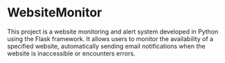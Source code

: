 # WebsiteMonitor
This project is a website monitoring and alert system developed in Python using the Flask framework. It allows users to monitor the availability of a specified website, automatically sending email notifications when the website is inaccessible or encounters errors.
